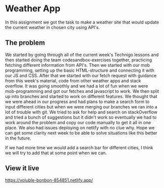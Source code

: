 # Weather App

In this assignment we got the task to make a weather site that would update the current weather in chosen city using API's. 


## The problem

We started by going through all of the current week's Technigo lessons and then started doing the team codesandbox-exercises together, practicing fetching different information from API's. Then we started with our mob programming, setting up the basic HTML-structure and connecting it with our JS and CSS. After that we started with our fetch request with guidance from this week's material, code from other weather apps and stack overflow. It was going smoothly and we had a lot of fun when we were mob-programming and got our fetches and javascript to work. We then split up into branches and started to work on different features. We thought that we were ahead in our progress and had plans to make a search form to input different cities but when we were merging our branches we ran into a lot of trouble with git. We tried to ask for help and search on stackOverflow and tried a bunch of suggestions but it didn't work so eventually we had to work around the problem and copy our code manually to get it all in one place. We also had issues deploying on netlify with no clue why. Hope we can get some clarity next week to be able to solve situations like this better in the future.

If we had more time we would add a search bar for different cities, I think we will try to add that at some point when we can.

## View it live

https://voluble-bonbon-854851.netlify.app/
